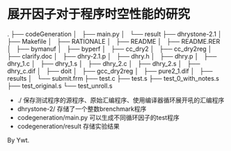 # 展开因子对于程序时空性能的研究

.
├── codeGeneration
│   ├── main.py
│   └── result
├── dhrystone-2.1
│   ├── Makefile
│   ├── RATIONALE
│   ├── README
│   ├── README.RER
│   ├── bymanuf
│   ├── byperf
│   ├── cc_dry2
│   ├── cc_dry2reg
│   ├── clarify.doc
│   ├── dhry-2.1.p
│   ├── dhry.h
│   ├── dhry.p
│   ├── dhry_1.c
│   ├── dhry_1.s
│   ├── dhry_2.c
│   ├── dhry_2.s
│   ├── dhry_c.dif
│   ├── doit
│   ├── gcc_dry2reg
│   ├── pure2_1.dif
│   ├── results
│   └── submit.frm
├── test.c
├── test.s
├── test_0_with_notes.s
├── test_original.s
└── test_unroll.s

- ./ 保存测试程序的源程序、原始汇编程序、使用编译器循环展开吼的汇编程序
- dhrystone-2/ 存储了一个整数brenchmark程序
- codegeneration/main.py 可以生成不同循环因子的test程序
- codegeneration/result 存储实验结果

By Ywt.
